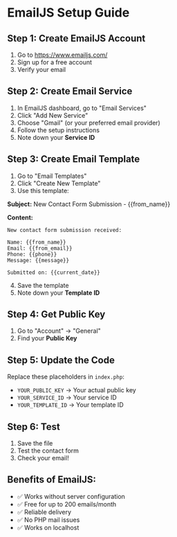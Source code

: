 # EmailJS Setup Guide

## Step 1: Create EmailJS Account
1. Go to https://www.emailjs.com/
2. Sign up for a free account
3. Verify your email

## Step 2: Create Email Service
1. In EmailJS dashboard, go to "Email Services"
2. Click "Add New Service"
3. Choose "Gmail" (or your preferred email provider)
4. Follow the setup instructions
5. Note down your **Service ID**

## Step 3: Create Email Template
1. Go to "Email Templates"
2. Click "Create New Template"
3. Use this template:

**Subject:** New Contact Form Submission - {{from_name}}

**Content:**
```
New contact form submission received:

Name: {{from_name}}
Email: {{from_email}}
Phone: {{phone}}
Message: {{message}}

Submitted on: {{current_date}}
```

4. Save the template
5. Note down your **Template ID**

## Step 4: Get Public Key
1. Go to "Account" → "General"
2. Find your **Public Key**

## Step 5: Update the Code
Replace these placeholders in `index.php`:
- `YOUR_PUBLIC_KEY` → Your actual public key
- `YOUR_SERVICE_ID` → Your service ID
- `YOUR_TEMPLATE_ID` → Your template ID

## Step 6: Test
1. Save the file
2. Test the contact form
3. Check your email!

## Benefits of EmailJS:
- ✅ Works without server configuration
- ✅ Free for up to 200 emails/month
- ✅ Reliable delivery
- ✅ No PHP mail issues
- ✅ Works on localhost
